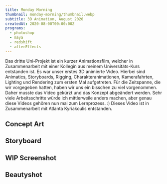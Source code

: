 ```yaml
---
title: Monday Morning
thumbnail: monday-morning/thumbnail.webp
subtitle: 3D Animation, August 2020
createdAt: 2020-08-00T00:00:00Z
programs:
  - photoshop
  - maya
  - redshift
  - afterEffects
---
```


Das dritte Uni-Projekt ist ein kurzer Animationsfilm, welcher in Zusammenarbeit mit einer Kollegin aus meinem Universitäts-Kurs entstanden ist.
Es war unser erstes 3D animierte Video.
Hierbei sind Animatics, Storyboards, Rigging, Charakteranimationen, Kamerafahrten, Lighting und Rendering zum ersten Mal aufgetreten.
Für die Zeitspanne, die wir vorgegeben hatten, haben wir uns ein bisschen zu viel vorgenommen. Daher musste das Video gekürzt und das Konzept abgeändert werden.
Sehr viele Arbeitsschritte würde ich mittlerweile anders machen, aber genau diese Videos gehören nun mal zum Lernprozess. :)
Dieses Video ist in Zusammenarbeit mit Atlanta Kyriakoulis entstanden.

<youtube-link video="gMUWjkDX2kY"></youtube-link>
<artstation-link artwork="zOXmA2"></artstation-link>

<asset-video src="monday-morning/monday_morning.webm"></asset-video>

## Concept Art

<asset-image src="monday-morning/01_concept_art.webp" alt="Concept Art"></asset-image>

## Storyboard

<asset-image src="monday-morning/02_storyboard.webp" alt="Storyboard"></asset-image>

## WIP Screenshot

<asset-image src="monday-morning/03_wip_bee.webp" alt="WIP Screenshot"></asset-image>

## Beautyshot

<asset-image src="monday-morning/04_render.webp" alt="Beautyshot"></asset-image>
